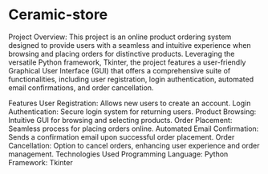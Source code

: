 # Ceramic-store

Project Overview:
This project is an online product ordering system designed to provide users with a seamless and intuitive experience when browsing and placing orders for distinctive products. Leveraging the versatile Python framework, Tkinter, the project features a user-friendly Graphical User Interface (GUI) that offers a comprehensive suite of functionalities, including user registration, login authentication, automated email confirmations, and order cancellation.

Features
User Registration: Allows new users to create an account.
Login Authentication: Secure login system for returning users.
Product Browsing: Intuitive GUI for browsing and selecting products.
Order Placement: Seamless process for placing orders online.
Automated Email Confirmation: Sends a confirmation email upon successful order placement.
Order Cancellation: Option to cancel orders, enhancing user experience and order management.
Technologies Used
Programming Language: Python
Framework: Tkinter
